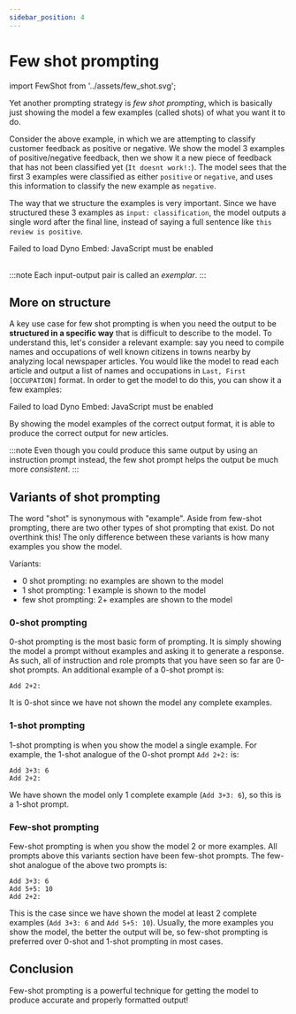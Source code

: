 ```yaml
---
sidebar_position: 4
---
```


#   Few shot prompting

import FewShot from '../assets/few_shot.svg';

<div style={{textAlign: 'center'}}>
  <FewShot style={{width:"800px",height:"300px",verticalAlign:"top"}}/>
</div>


Yet another prompting strategy is *few shot prompting*, which is basically just showing the model a few examples (called shots) of what you want it to do. 

Consider the above example, in which we are attempting to classify customer feedback as positive or negative. We show the model 3 examples of positive/negative feedback, then we show it a new piece of feedback that has not been classified yet (`It doesnt work!:`). The model sees that the first 3 examples were classified as either `positive` or `negative`, and uses this information to classify the new example as `negative`.

The way that we structure the examples is very important. Since we have structured these 3 examples as `input: classification`, the model outputs a single word after the final line, instead of saying a full sentence like `this review is positive`. 

<div trydyno-embed="" openai-model="text-davinci-003" initial-prompt="Great product, 10/10: positive\nDidn't work very well: negative\nSuper helpful, worth it: positive\nIt doesnt work!:" initial-response="negative" max-tokens="256" box-rows="5" model-temp="0.0" top-p="0">
    <noscript>Failed to load Dyno Embed: JavaScript must be enabled</noscript>
</div>

<br/>

:::note
Each input-output pair is called an *exemplar*.
:::

## More on structure

A key use case for few shot prompting is when you need the output to be **structured in a specific way** that is difficult to describe to the model. To understand this, let's consider a relevant example: say you need to compile names and occupations of well known citizens in towns nearby by analyzing local newspaper articles. You would like the model to read each article and output a list of names and occupations in `Last, First [OCCUPATION]` format. In order to get the model to do this, you can show it a few examples:

<div trydyno-embed="" openai-model="text-davinci-003" initial-prompt="In the bustling town of Emerald Hills, a diverse group of individuals made their mark. Sarah Martinez, a dedicated nurse, was known for her compassionate care at the local hospital. David Thompson, an innovative software engineer, worked tirelessly on groundbreaking projects that would revolutionize the tech industry. Meanwhile, Emily Nakamura, a talented artist and muralist, painted vibrant and thought-provoking pieces that adorned the walls of buildings and galleries alike. Lastly, Michael O'Connell, an ambitious entrepreneur, opened a unique, eco-friendly cafe that quickly became the town's favorite meeting spot. Each of these individuals contributed to the rich tapestry of the Emerald Hills community.\n1. Sarah Martinez [NURSE]\n2. David Thompson [SOFTWARE ENGINEER]\n3. Emily Nakamura [ARTIST]\n4. Michael O'Connell [ENTREPRENEUR]\n\nAt the heart of the town, Chef Oliver Hamilton has transformed the culinary scene with his farm-to-table restaurant, Green Plate. Oliver's dedication to sourcing local, organic ingredients has earned the establishment rave reviews from food critics and locals alike.\n\nJust down the street, you'll find the Riverside Grove Library, where head librarian Elizabeth Chen has worked diligently to create a welcoming and inclusive space for all. Her efforts to expand the library's offerings and establish reading programs for children have had a significant impact on the town's literacy rates.\n\nAs you stroll through the charming town square, you'll be captivated by the beautiful murals adorning the walls. These masterpieces are the work of renowned artist, Isabella Torres, whose talent for capturing the essence of Riverside Grove has brought the town to life.\n\nRiverside Grove's athletic achievements are also worth noting, thanks to former Olympic swimmer-turned-coach, Marcus Jenkins. Marcus has used his experience and passion to train the town's youth, leading the Riverside Grove Swim Team to several regional championships.\n1. Oliver Hamilton [CHEF]\n2. Elizabeth Chen [LIBRARIAN]\n3. Isabella Torres [ARTIST]\n4. Marcus Jenkins [COACH]\n\nOak Valley, a charming small town, is home to a remarkable trio of individuals whose skills and dedication have left a lasting impact on the community.\n\nAt the town's bustling farmer's market, you'll find Laura Simmons, a passionate organic farmer known for her delicious and sustainably grown produce. Her dedication to promoting healthy eating has inspired the town to embrace a more eco-conscious lifestyle.\n\nIn Oak Valley's community center, Kevin Alvarez, a skilled dance instructor, has brought the joy of movement to people of all ages. His inclusive dance classes have fostered a sense of unity and self-expression among residents, enriching the local arts scene.\n\nLastly, Rachel O'Connor, a tireless volunteer, dedicates her time to various charitable initiatives. Her commitment to improving the lives of others has been instrumental in creating a strong sense of community within Oak Valley.\n\nThrough their unique talents and unwavering dedication, Laura, Kevin, and Rachel have woven themselves into the fabric of Oak Valley, helping to create a vibrant and thriving small town." initial-response="1. Laura Simmons [FARMER]\n2. Kevin Alvarez [DANCE INSTRUCTOR]\n3. Rachel O'Connor [VOLUNTEER]" max-tokens="616" box-rows="20" model-temp="0" top-p="0">
    <noscript>Failed to load Dyno Embed: JavaScript must be enabled</noscript>
</div>

By showing the model examples of the correct output format, it is able to produce the correct output for new articles.

:::note
Even though you could produce this same output by using an instruction prompt instead, the few shot prompt helps the output be much more *consistent*. 
:::

## Variants of shot prompting

The word "shot" is synonymous with "example". Aside from few-shot prompting, there are two other types of shot prompting that exist. Do not overthink this! The only difference between these variants is how many examples you show the model.

Variants:
- 0 shot prompting: no examples are shown to the model
- 1 shot prompting: 1 example is shown to the model
- few shot prompting: 2+ examples are shown to the model

### 0-shot prompting

0-shot prompting is the most basic form of prompting. It is simply showing the model a prompt without examples and asking it to generate a response. As such, all of instruction and role prompts that you have seen so far are 0-shot prompts. An additional example of a 0-shot prompt is:

```text
Add 2+2:
```

It is 0-shot since we have not shown the model any complete examples.

### 1-shot prompting

1-shot prompting is when you show the model a single example. For example, the 1-shot analogue of the 0-shot prompt `Add 2+2:` is:
  
```text
Add 3+3: 6
Add 2+2:
```

We have shown the model only 1 complete example (`Add 3+3: 6`), so this is a 1-shot prompt.

### Few-shot prompting

Few-shot prompting is when you show the model 2 or more examples. All prompts above this variants section have been few-shot prompts. The few-shot analogue of the above two prompts is:

```text
Add 3+3: 6
Add 5+5: 10
Add 2+2:
```

This is the case since we have shown the model at least 2 complete examples (`Add 3+3: 6` and `Add 5+5: 10`). Usually, the more examples you show the model, the better the output will be, so few-shot prompting is preferred over 0-shot and 1-shot prompting in most cases.

## Conclusion

Few-shot prompting is a powerful technique for getting the model to produce accurate and properly formatted output!

 